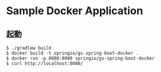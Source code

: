 # Sample Docker Application

## 起動 
```
$ ./gradlew build
$ docker build -t springio/gs-spring-boot-docker . 
$ docker run -p 8080:8080 springio/gs-spring-boot-docker
$ curl http://localhost:8080/
```